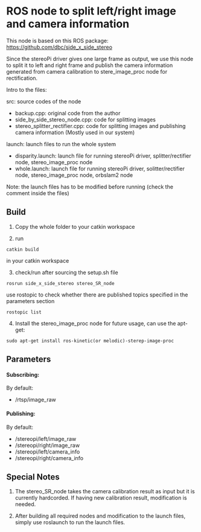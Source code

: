 # ROS node to split left/right image and camera information

This node is based on this ROS package: https://github.com/dbc/side_x_side_stereo

Since the stereoPi driver gives one large frame as output, we use this node to split it to left and right frame and publish the camera information generated from camera calibration to stere_image_proc node for rectification.

Intro to the files:

src: source codes of the node

* backup.cpp: original code from the author
* side_by_side_stereo_node.cpp: code for splitting images
* stereo_splitter_rectifier.cpp: code for splitting images and publishing camera information (Mostly used in our system)

launch: launch files to run the whole system

* disparity.launch: launch file for running stereoPi driver, splitter/rectifier node, stereo_image_proc node
* whole.launch: launch file for running stereoPi driver, solitter/rectifier node, stereo_image_proc node, orbslam2 node

Note: the launch files has to be modified before running (check the comment inside the files) 

## Build
1. Copy the whole folder to your catkin workspace

2. run
```
catkin build
```
in your catkin workspace

3. check/run after sourcing the setup.sh file
```
rosrun side_x_side_stereo stereo_SR_node
```
use rostopic to check whether there are published topics specified in the parameters section
```
rostopic list
```

4. Install the stereo_image_proc node for future usage, can use the apt-get:
```
sudo apt-get install ros-kinetic(or melodic)-sterep-image-proc
```

## Parameters

#### Subscribing:
By default:

* /rtsp/image_raw

#### Publishing:
By default:

* /stereopi/left/image_raw
* /stereopi/right/image_raw
* /stereopi/left/camera_info
* /stereopi/right/camera_info

## Special Notes
1. The stereo_SR_node takes the camera calibration result as input but it is currently hardcorded. If having new calibration result, modification is needed.

2. After building all required nodes and modification to the launch files, simply use roslaunch to run the launch files.




